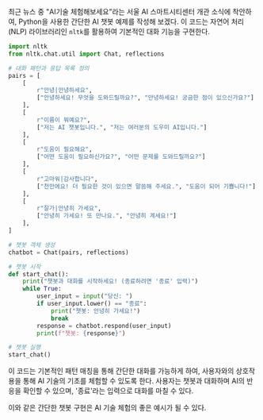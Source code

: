 최근 뉴스 중 "AI기술 체험해보세요"라는 서울 AI 스마트시티센터 개관 소식에 착안하여, Python을 사용한 간단한 AI 챗봇 예제를 작성해 보겠다. 이 코드는 자연어 처리(NLP) 라이브러리인 `nltk`를 활용하여 기본적인 대화 기능을 구현한다.

```python
import nltk
from nltk.chat.util import Chat, reflections

# 대화 패턴과 응답 목록 정의
pairs = [
    [
        r"안녕|안녕하세요",
        ["안녕하세요! 무엇을 도와드릴까요?", "안녕하세요! 궁금한 점이 있으신가요?"]
    ],
    [
        r"이름이 뭐예요?",
        ["저는 AI 챗봇입니다.", "저는 여러분의 도우미 AI입니다."]
    ],
    [
        r"도움이 필요해요",
        ["어떤 도움이 필요하신가요?", "어떤 문제를 도와드릴까요?"]
    ],
    [
        r"고마워|감사합니다",
        ["천만에요! 더 필요한 것이 있으면 말씀해 주세요.", "도움이 되어 기쁩니다!"]
    ],
    [
        r"잘가|안녕히 가세요",
        ["안녕히 가세요! 또 만나요.", "안녕히 계세요!"]
    ],
]

# 챗봇 객체 생성
chatbot = Chat(pairs, reflections)

# 챗봇 시작
def start_chat():
    print("챗봇과 대화를 시작하세요! (종료하려면 '종료' 입력)")
    while True:
        user_input = input("당신: ")
        if user_input.lower() == "종료":
            print("챗봇: 안녕히 가세요!")
            break
        response = chatbot.respond(user_input)
        print(f"챗봇: {response}")

# 챗봇 실행
start_chat()
```

이 코드는 기본적인 패턴 매칭을 통해 간단한 대화를 가능하게 하여, 사용자와의 상호작용을 통해 AI 기술의 기초를 체험할 수 있도록 한다. 사용자는 챗봇과 대화하며 AI의 반응을 확인할 수 있으며, '종료'라는 입력으로 대화를 마칠 수 있다. 

이와 같은 간단한 챗봇 구현은 AI 기술 체험의 좋은 예시가 될 수 있다.